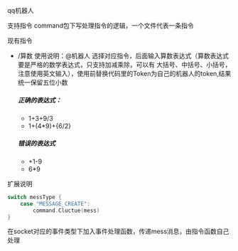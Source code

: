 qq机器人

支持指令 
command包下写处理指令的逻辑，一个文件代表一条指令

现有指令
- /算数
 使用说明：@机器人 选择对应指令，后面输入算数表达式（算数表达式要是严格的数学表达式，只支持加减乘除，可以有
  大括号、中括号、小括号，注意使用英文输入），使用前替换代码里的Token为自己的机器人的token,结果统一保留五位小数
  
  ##### 正确的表达式：
   - 1+3+9/3
   - 1+(4*9)+{6/2}
  
  ##### 错误的表达式
    
    - +1-9
    - 6*9
   

扩展说明

```go
switch messType {
    case "MESSAGE_CREATE":
        command.Cluctue(mess)
}
```
在socket对应的事件类型下加入事件处理函数，传递mess消息，由指令函数自己处理